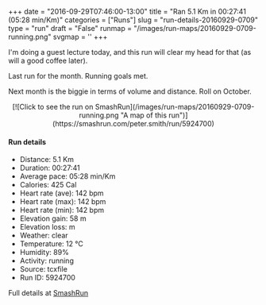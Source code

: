 +++
date = "2016-09-29T07:46:00-13:00"
title = "Ran 5.1 Km in 00:27:41 (05:28 min/Km)"
categories = ["Runs"]
slug = "run-details-20160929-0709"
type = "run"
draft = "False"
runmap = "/images/run-maps/20160929-0709-running.png"
svgmap = '<polyline points="91 30, 90 30, 89 30, 88 30, 84 31, 84 31, 83 31, 79 32, 78 32, 75 34, 73 34, 72 34, 68 36, 67 37, 65 38, 62 40, 56 45, 48 51, 43 56, 41 57, 39 59, 37 60, 37 60, 26 64, 18 66, 16 67, 11 69, 8 70, 6 70, 1 67, 1 66, 0 63, 3 61, 21 49, 25 47, 26 46, 31 43, 45 34, 48 33, 50 31, 61 37, 64 38, 66 37, 68 37, 71 35, 74 35, 76 34, 77 34, 80 33, 83 32, 87 31, 91 30, 92 31, 95 31, 99 31, 100 31, 100 32, 100 35, 98 38, 99 38, 99 39">'
+++

I'm doing a guest lecture today, and this run will clear my head for that (as will a good coffee later). 

Last run for the month. Running goals met. 

Next month is the biggie in terms of volume and distance. Roll on October. 

<!--more-->

<center>
[![Click to see the run on SmashRun](/images/run-maps/20160929-0709-running.png "A map of this run")](https://smashrun.com/peter.smith/run/5924700)
</center>

#### Run details

* Distance: 5.1 Km
* Duration: 00:27:41
* Average pace: 05:28 min/Km
* Calories: 425 Cal
* Heart rate (ave): 142 bpm
* Heart rate (max): 142 bpm
* Heart rate (min): 142 bpm
* Elevation gain: 58 m
* Elevation loss:  m
* Weather: clear
* Temperature: 12 &deg;C
* Humidity: 89%
* Activity: running
* Source: tcxfile
* Run ID: 5924700

Full details at [SmashRun](https://smashrun.com/peter.smith/run/5924700)